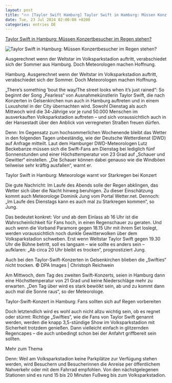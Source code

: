 ```yaml
---
layout: post
title: "🔥🔥 [Taylor Swift Hamburg] Taylor Swift in Hamburg: Müssen Konzertbesucher im Regen stehen?"
date: Tue, 23 Jul 2024 02:00:00 +0200
categories: entries DE
---
```

[Taylor Swift in Hamburg: Müssen Konzertbesucher im Regen stehen?](https://www.abendblatt.de/hamburg/altona/article406850219/taylor-swift-in-hamburg-muessen-konzertbesucher-im-regen-stehen-das-wetter-beim-konzert.html)

![Taylor Swift in Hamburg: Müssen Konzertbesucher im Regen stehen?](https://img.sparknews.funkemedien.de/406825589/406825589_1721652969_v16_9_1600.jpeg)

Ausgerechnet wenn der Weltstar im Volksparkstadion auftritt, verabschiedet sich der Sommer aus Hamburg. Doch Meteorologen machen Hoffnung.

Hamburg. Ausgerechnet wenn der Weltstar im Volksparkstadion auftritt, verabschiedet sich der Sommer. Doch Meteorologen machen Hoffnung.

„There’s something ’bout the way/The street looks when it’s just rained“: So beginnt der Song „Fearless“ von Ausnahmekünstlerin Taylor Swift, die nach Konzerten in Gelsenkirchen nun auch in Hamburg auftreten und in einem Luxushotel in der City übernachten wird. Sowohl Dienstag als auch Mittwoch wird die 34-Jährige vor je rund 50.000 Menschen im ausverkauften Volksparkstadion auftreten – und sich voraussichtlich auch in der Hansestadt über den Anblick von verregneten Straßen freuen dürfen.

Denn: Im Gegensatz zum hochsommerlichen Wochenende bleibt das Wetter in den folgenden Tagen unbeständig, wie der Deutsche Wetterdienst (DWD) auf Anfrage mitteilt. Laut dem Hamburger DWD-Meteorologen Lutz Beckebanze müssen sich die Swift-Fans am Dienstag bei lediglich fünf Sonnenstunden und einer Höchsttemperatur von 23 Grad auf „Schauer und Gewitter“ einstellen. „Die Schauer können dabei genauso wie die Windböen teilweise sehr kräftig ausfallen“, warnt er.

Taylor Swift in Hamburg: Meteorologe warnt vor Starkregen bei Konzert

Die gute Nachricht: Im Laufe des Abends solle der Regen abklingen, das Wetter sich über die Nacht hinweg beruhigen. Zu dieser Einschätzung kommt auch Meteorologe Dominik Jung vom Portal Wetter.net. Dennoch: „Im Laufe des Dienstags kann es auch mal zu Starkregen kommen“, so Jung.

Das bedeutet konkret: Vor und ab dem Einlass ab 16 Uhr ist die Wahrscheinlichkeit für Fans hoch, in einen Regenschauer zu geraten. Und auch wenn die Vorband Paramore gegen 18.15 Uhr mit ihrem Set loslegt, werden voraussichtlich noch dunkle Gewitterwolken über dem Volksparkstadion schweben. Erst wenn Weltstar Taylor Swift gegen 19.30 Uhr die Bühne betritt, soll es langsam – wie sollte es anders sein – aufklaren: „Ab circa 20 Uhr bleibt es trocken“, prognostiziert Jung.

Auch bei den Taylor-Swift-Konzerten in Gelsenkirchen blieben die „Swifties“ nicht trocken. © DPA Images | Christoph Reichwein

Am Mittwoch, dem Tag des zweiten Swift-Konzerts, seien in Hamburg dann eine Höchsttemperatur von 21 Grad und keine Niederschläge mehr zu erwarten. „Den Tag über wird es stark bewölkt sein, ab und zu kommt dann auch mal die Sonne raus“, so der Meteorologe.

Taylor-Swift-Konzert in Hamburg: Fans sollten sich auf Regen vorbereiten

Doch letztendlich wird es wohl auch nicht allzu wichtig sein, ob es regnet oder stürmt: Richtige „Swifties“, wie die Fans von Taylor Swift genannt werden, werden die knapp 3,5-stündige Show im Volksparkstadion mit Sicherheit trotzdem genießen. Dann vielleicht einfach in glitzernden Regencapes – die auch unbedingt schon bei der Anfahrt griffbereit sein sollten.

Mehr zum Thema

Denn: Weil am Volksparkstadion keine Parkplätze zur Verfügung stehen werden, wird Besuchern und Besucherinnen die Anreise per öffentlichem Nahverkehr oder mit dem Fahrrad empfohlen. Von den nächstgelegenen Stationen sind es rund 15 bis 20 Minuten Fußweg bis zum Volksparkstadion.

